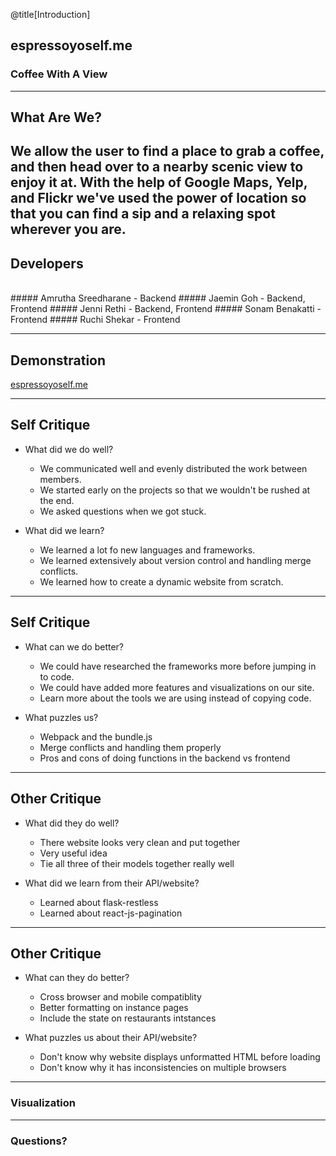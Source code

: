 @title[Introduction]
## espressoyoself.me

### Coffee With A View

---
## What Are We?

We allow the user to find a place to grab a coffee, and then head over to a nearby scenic view to enjoy it at. With the help of Google Maps, Yelp, and Flickr we've used the power of location so that you can find a sip and a relaxing spot wherever you are. 
---

## Developers
<br>
##### Amrutha Sreedharane
- Backend 
##### Jaemin Goh
- Backend, Frontend
##### Jenni Rethi
- Backend, Frontend
##### Sonam Benakatti
- Frontend
##### Ruchi Shekar
- Frontend

---
## Demonstration

[espressoyoself.me](http://espressoyoself.me)

---

## Self Critique

- What did we do well?
  - We communicated well and evenly distributed the work between members.
  - We started early on the projects so that we wouldn't be rushed at the end.
  - We asked questions when we got stuck.

- What did we learn?
  - We learned a lot fo new languages and frameworks.
  - We learned extensively about version control and handling merge conflicts.
  - We learned how to create a dynamic website from scratch.

---

## Self Critique

- What can we do better?
  - We could have researched the frameworks more before jumping in to code.
  - We could have added more features and visualizations on our site.
  - Learn more about the tools we are using instead of copying code.

- What puzzles us?
  - Webpack and the bundle.js
  - Merge conflicts and handling them properly
  - Pros and cons of doing functions in the backend vs frontend

---

## Other Critique

- What did they do well?
  - There website looks very clean and put together
  - Very useful idea
  - Tie all three of their models together really well

- What did we learn from their API/website?
  - Learned about flask-restless
  - Learned about react-js-pagination

---

## Other Critique

- What can they do better?
  - Cross browser and mobile compatiblity
  - Better formatting on instance pages
  - Include the state on restaurants intstances

- What puzzles us about their API/website?
  - Don't know why website displays unformatted HTML before loading
  - Don't know why it has inconsistencies on multiple browsers

---
### Visualization

---
### Questions?
